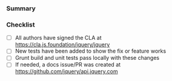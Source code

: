 ### Summary ###
<!--
Describe what this PR does. All but trivial changes (e.g. typos)
should start with an issue. Mention the issue number here.
-->


### Checklist ###
<!--
Mark an `[x]` for completed items, if you're not sure leave them unchecked and we can assist.
-->

* [ ] All authors have signed the CLA at https://cla.js.foundation/jquery/jquery
* [ ] New tests have been added to show the fix or feature works
* [ ] Grunt build and unit tests pass locally with these changes
* [ ] If needed, a docs issue/PR was created at https://github.com/jquery/api.jquery.com

<!--
Thanks! Bots and humans will be around shortly to check it out.
-->
